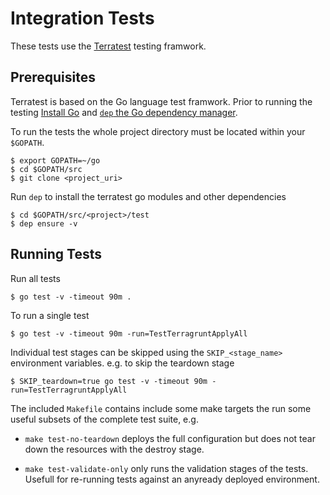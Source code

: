 Integration Tests
=================

These tests use the [Terratest](https://github.com/gruntwork-io/terratest) testing framwork.

## Prerequisites

Terratest is based on the Go language test framwork.  Prior to running the testing [Install Go](https://golang.org/doc/install) and [`dep` the Go dependency manager](https://golang.github.io/dep/docs/installation.html).  

To run the tests the whole project directory must be located within your `$GOPATH`. 

```
$ export GOPATH=~/go
$ cd $GOPATH/src
$ git clone <project_uri>
```

Run `dep` to install the terratest go modules and other dependencies

```
$ cd $GOPATH/src/<project>/test
$ dep ensure -v
```

## Running Tests

Run all tests

```
$ go test -v -timeout 90m .
```

To run a single test

```
$ go test -v -timeout 90m -run=TestTerragruntApplyAll
```

Individual test stages can be skipped using the `SKIP_<stage_name>` environment variables. e.g. to skip the teardown stage

```
$ SKIP_teardown=true go test -v -timeout 90m -run=TestTerragruntApplyAll
```

The included `Makefile` contains include some make targets the run some useful subsets of the complete test suite, e.g.

- `make test-no-teardown` deploys the full configuration but does not tear down the resources with the destroy stage.

- `make test-validate-only` only runs the validation stages of the tests. Usefull for re-running tests against an anyready deployed environment.



